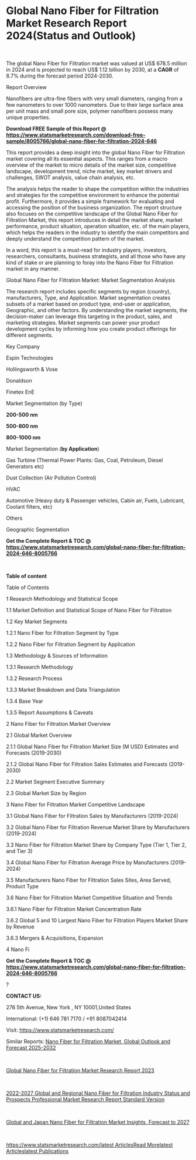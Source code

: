 <h1>Global Nano Fiber for Filtration Market Research Report 2024(Status and Outlook)</h1><br/><p>The global Nano Fiber for Filtration market was valued at US$ 678.5 million in 2024 and is projected to reach US$ 1.12 billion by 2030, at a <strong>CAGR</strong> of 8.7% during the forecast period 2024-2030.</p>
 
 
 
 <p>Report Overview</p>
 
 
 
 <p>Nanofibers are ultra-fine fibers with very small diameters, ranging from a few nanometers to over 1000 nanometers. Due to their large surface area per unit mass and small pore size, polymer nanofibers possess many unique properties.</p>
 
 
 
 <p><strong>Download FREE Sample of this Report @ <a href="https://www.statsmarketresearch.com/download-free-sample/8005766/global-nano-fiber-for-filtration-2024-646">https://www.statsmarketresearch.com/download-free-sample/8005766/global-nano-fiber-for-filtration-2024-646</a></strong></p>
 
 
 
 <p>This report provides a deep insight into the global Nano Fiber for Filtration market covering all its essential aspects. This ranges from a macro overview of the market to micro details of the market size, competitive landscape, development trend, niche market, key market drivers and challenges, SWOT analysis, value chain analysis, etc.</p>
 
 
 
 <p>The analysis helps the reader to shape the competition within the industries and strategies for the competitive environment to enhance the potential profit. Furthermore, it provides a simple framework for evaluating and accessing the position of the business organization. The report structure also focuses on the competitive landscape of the Global Nano Fiber for Filtration Market, this report introduces in detail the market share, market performance, product situation, operation situation, etc. of the main players, which helps the readers in the industry to identify the main competitors and deeply understand the competition pattern of the market.</p>
 
 
 
 <p>In a word, this report is a must-read for industry players, investors, researchers, consultants, business strategists, and all those who have any kind of stake or are planning to foray into the Nano Fiber for Filtration market in any manner.</p>
 
 
 
 <p>Global Nano Fiber for Filtration Market: Market Segmentation Analysis</p>
 
 
 
 <p>The research report includes specific segments by region (country), manufacturers, Type, and Application. Market segmentation creates subsets of a market based on product type, end-user or application, Geographic, and other factors. By understanding the market segments, the decision-maker can leverage this targeting in the product, sales, and marketing strategies. Market segments can power your product development cycles by informing how you create product offerings for different segments.</p>
 
 
 
 <p>Key Company</p>
 
 
 
 <p>Espin Technologies</p>
 
 
 
 <p>Hollingsworth & Vose</p>
 
 
 
 <p>Donaldson</p>
 
 
 
 <p>Finetex EnE</p>
 
 
 
 <p>Market Segmentation (by Type)</p>
 
 
 
 <p><strong>200-500 nm</strong></p>
 
 
 
 <p><strong>500-800 nm</strong></p>
 
 
 
 <p><strong>800-1000 nm</strong></p>
 
 
 
 <p>Market Segmentation (<strong>by Application</strong>)</p>
 
 
 
 <p>Gas Turbine (Thermal Power Plants: Gas, Coal, Petroleum, Diesel Generators etc)</p>
 
 
 
 <p>Dust Collection (Air Pollution Control)</p>
 
 
 
 <p>HVAC</p>
 
 
 
 <p>Automotive (Heavy duty & Passenger vehicles, Cabin air, Fuels, Lubricant, Coolant filters, etc)</p>
 
 
 
 <p>Others</p>
 
 
 
 <p>Geographic Segmentation</p>
 
 
 
 <div><b>Get the Complete Report & TOC @ <a href="https://www.statsmarketresearch.com/global-nano-fiber-for-filtration-2024-646-8005766">https://www.statsmarketresearch.com/global-nano-fiber-for-filtration-2024-646-8005766</a></b></div>
 
 
 
 <p><br />
 
 <b>Table of content</b></p>
 
 
 
 <p>Table of Contents<br />
 
 1 Research Methodology and Statistical Scope<br />
 
 1.1 Market Definition and Statistical Scope of Nano Fiber for Filtration<br />
 
 1.2 Key Market Segments<br />
 
 1.2.1 Nano Fiber for Filtration Segment by Type<br />
 
 1.2.2 Nano Fiber for Filtration Segment by Application<br />
 
 1.3 Methodology & Sources of Information<br />
 
 1.3.1 Research Methodology<br />
 
 1.3.2 Research Process<br />
 
 1.3.3 Market Breakdown and Data Triangulation<br />
 
 1.3.4 Base Year<br />
 
 1.3.5 Report Assumptions & Caveats<br />
 
 2 Nano Fiber for Filtration Market Overview<br />
 
 2.1 Global Market Overview<br />
 
 2.1.1 Global Nano Fiber for Filtration Market Size (M USD) Estimates and Forecasts (2019-2030)<br />
 
 2.1.2 Global Nano Fiber for Filtration Sales Estimates and Forecasts (2019-2030)<br />
 
 2.2 Market Segment Executive Summary<br />
 
 2.3 Global Market Size by Region<br />
 
 3 Nano Fiber for Filtration Market Competitive Landscape<br />
 
 3.1 Global Nano Fiber for Filtration Sales by Manufacturers (2019-2024)<br />
 
 3.2 Global Nano Fiber for Filtration Revenue Market Share by Manufacturers (2019-2024)<br />
 
 3.3 Nano Fiber for Filtration Market Share by Company Type (Tier 1, Tier 2, and Tier 3)<br />
 
 3.4 Global Nano Fiber for Filtration Average Price by Manufacturers (2019-2024)<br />
 
 3.5 Manufacturers Nano Fiber for Filtration Sales Sites, Area Served, Product Type<br />
 
 3.6 Nano Fiber for Filtration Market Competitive Situation and Trends<br />
 
 3.6.1 Nano Fiber for Filtration Market Concentration Rate<br />
 
 3.6.2 Global 5 and 10 Largest Nano Fiber for Filtration Players Market Share by Revenue<br />
 
 3.6.3 Mergers & Acquisitions, Expansion<br />
 
 4 Nano Fi</p>
 
 
 
 <div><b>Get the Complete Report & TOC @ <a href="https://www.statsmarketresearch.com/global-nano-fiber-for-filtration-2024-646-8005766">https://www.statsmarketresearch.com/global-nano-fiber-for-filtration-2024-646-8005766</a></b></div>
 
 
 
 <p>? </p>
 
 
 
 <p><b>CONTACT US:</b><br />
 
 276 5th Avenue, New York , NY 10001,United States<br />
 
 International: (+1) 646 781 7170 / +91 8087042414<br />
 
 Visit: <a href="https://www.statsmarketresearch.com/">https://www.statsmarketresearch.com/</a><br />
 
 Similar Reports: <a href="https://www.statsmarketresearch.com/global-nano-fiber-for-filtration-2024-646-8005766">Nano Fiber for Filtration Market, Global Outlook and Forecast 2025-2032</a><br />
 
 <br />
 
 <a href="https://www.statsmarketresearch.com/global-nano-fiber-for-filtration-2024-646-8005766">Global Nano Fiber for Filtration Market Research Report 2023</a><br />
 
 <br />
 
 <a href="https://www.statsmarketresearch.com/global-nano-fiber-for-filtration-2024-646-8005766">2022-2027 Global and Regional Nano Fiber for Filtration Industry Status and Prospects Professional Market Research Report Standard Version</a><br />
 
 <br />
 
 <a href="https://www.statsmarketresearch.com/global-nano-fiber-for-filtration-2024-646-8005766">Global and Japan Nano Fiber for Filtration Market Insights, Forecast to 2027</a><br />
 
 <br />
 
 <a href="https://gyeongbokgung.com">https://www.statsmarketresearch.com/</a><a href="https://hallyeomaritime.com">latest Articles</a><a href="https://jingwansa.com">Read More</a><a href="https://nguoiviet.jp/">latest Articles</a><a href="https://www.intelmarketresearch.com/">latest Publications</a></p>